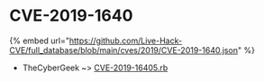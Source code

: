 # CVE-2019-1640
{% embed url="https://github.com/Live-Hack-CVE/full_database/blob/main/cves/2019/CVE-2019-1640.json" %}

* TheCyberGeek ~> [CVE-2019-16405.rb](https://www.alice-snow.ru/2019/database/cve-2019-1640/cve-2019-16405.rb-thecybergeek)